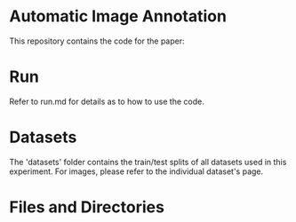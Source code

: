 # Automatic Image Annotation

This repository contains the code for the paper:


# Run

Refer to run.md for details as to how to use the code.

# Datasets

The 'datasets' folder contains the train/test splits of all datasets used in this experiment. For images, please refer to the individual dataset's page. 

# Files and Directories

